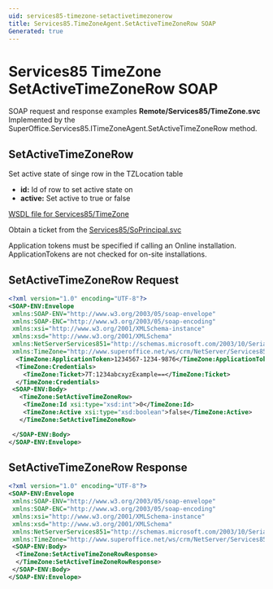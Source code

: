 ```yaml
---
uid: services85-timezone-setactivetimezonerow
title: Services85.TimeZoneAgent.SetActiveTimeZoneRow SOAP
Generated: true
---
```


# Services85 TimeZone SetActiveTimeZoneRow SOAP

SOAP request and response examples **Remote/Services85/TimeZone.svc**
Implemented by the <see cref="M:SuperOffice.Services85.ITimeZoneAgent.SetActiveTimeZoneRow">SuperOffice.Services85.ITimeZoneAgent.SetActiveTimeZoneRow</see> method.

## SetActiveTimeZoneRow

Set active state of singe row in the TZLocation table

* **id:** Id of row to set active state on
* **active:** Set active to true or false



[WSDL file for Services85/TimeZone](../Services85-TimeZone.md)

Obtain a ticket from the [Services85/SoPrincipal.svc](../SoPrincipal/index.md)

Application tokens must be specified if calling an Online installation. ApplicationTokens are not checked for on-site installations.

## SetActiveTimeZoneRow Request

```xml
<?xml version="1.0" encoding="UTF-8"?>
<SOAP-ENV:Envelope
 xmlns:SOAP-ENV="http://www.w3.org/2003/05/soap-envelope"
 xmlns:SOAP-ENC="http://www.w3.org/2003/05/soap-encoding"
 xmlns:xsi="http://www.w3.org/2001/XMLSchema-instance"
 xmlns:xsd="http://www.w3.org/2001/XMLSchema"
 xmlns:NetServerServices851="http://schemas.microsoft.com/2003/10/Serialization/"
 xmlns:TimeZone="http://www.superoffice.net/ws/crm/NetServer/Services85">
  <TimeZone:ApplicationToken>1234567-1234-9876</TimeZone:ApplicationToken>
  <TimeZone:Credentials>
    <TimeZone:Ticket>7T:1234abcxyzExample==</TimeZone:Ticket>
  </TimeZone:Credentials>
 <SOAP-ENV:Body>
   <TimeZone:SetActiveTimeZoneRow>
    <TimeZone:Id xsi:type="xsd:int">0</TimeZone:Id>
    <TimeZone:Active xsi:type="xsd:boolean">false</TimeZone:Active>
   </TimeZone:SetActiveTimeZoneRow>

 </SOAP-ENV:Body>
</SOAP-ENV:Envelope>

```


## SetActiveTimeZoneRow Response

```xml
<?xml version="1.0" encoding="UTF-8"?>
<SOAP-ENV:Envelope
 xmlns:SOAP-ENV="http://www.w3.org/2003/05/soap-envelope"
 xmlns:SOAP-ENC="http://www.w3.org/2003/05/soap-encoding"
 xmlns:xsi="http://www.w3.org/2001/XMLSchema-instance"
 xmlns:xsd="http://www.w3.org/2001/XMLSchema"
 xmlns:NetServerServices851="http://schemas.microsoft.com/2003/10/Serialization/"
 xmlns:TimeZone="http://www.superoffice.net/ws/crm/NetServer/Services85">
 <SOAP-ENV:Body>
  <TimeZone:SetActiveTimeZoneRowResponse>
  </TimeZone:SetActiveTimeZoneRowResponse>
 </SOAP-ENV:Body>
</SOAP-ENV:Envelope>

```

